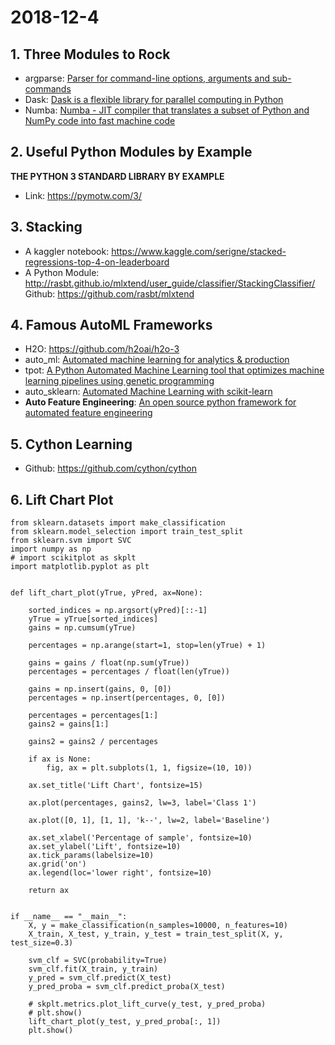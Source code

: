 # 2018-12-4  
## 1. Three Modules to Rock  
 - argparse: [Parser for command-line options, arguments and sub-commands](https://docs.python.org/3/library/argparse.html)  
 - Dask: [Dask is a flexible library for parallel computing in Python](https://docs.dask.org/en/latest/)  
 - Numba: [Numba - JIT compiler that translates a subset of Python and NumPy code into fast machine code](http://numba.pydata.org/)  

## 2. Useful Python Modules by Example  
 **THE PYTHON 3 STANDARD LIBRARY BY EXAMPLE**  
 - Link: https://pymotw.com/3/  
 
## 3. Stacking  
 - A kaggler notebook: https://www.kaggle.com/serigne/stacked-regressions-top-4-on-leaderboard  
 - A Python Module: http://rasbt.github.io/mlxtend/user_guide/classifier/StackingClassifier/  
   Github: https://github.com/rasbt/mlxtend

## 4. Famous AutoML Frameworks
 - H2O: https://github.com/h2oai/h2o-3  
 - auto_ml: [Automated machine learning for analytics & production](https://github.com/ClimbsRocks/auto_ml)
 - tpot: [A Python Automated Machine Learning tool that optimizes machine learning pipelines using genetic programming](https://github.com/EpistasisLab/tpot)  
 - auto_sklearn: [Automated Machine Learning with scikit-learn](https://github.com/automl/auto-sklearn)  
 - **Auto Feature Engineering**: [An open source python framework for automated feature engineering](https://github.com/Featuretools/featuretools)  

## 5. Cython Learning
 - Github: https://github.com/cython/cython  

## 6. Lift Chart Plot
```
from sklearn.datasets import make_classification
from sklearn.model_selection import train_test_split
from sklearn.svm import SVC
import numpy as np
# import scikitplot as skplt
import matplotlib.pyplot as plt


def lift_chart_plot(yTrue, yPred, ax=None):
    
    sorted_indices = np.argsort(yPred)[::-1]
    yTrue = yTrue[sorted_indices]
    gains = np.cumsum(yTrue)

    percentages = np.arange(start=1, stop=len(yTrue) + 1)

    gains = gains / float(np.sum(yTrue))
    percentages = percentages / float(len(yTrue))

    gains = np.insert(gains, 0, [0])
    percentages = np.insert(percentages, 0, [0])

    percentages = percentages[1:]
    gains2 = gains[1:]

    gains2 = gains2 / percentages

    if ax is None:
        fig, ax = plt.subplots(1, 1, figsize=(10, 10))

    ax.set_title('Lift Chart', fontsize=15)

    ax.plot(percentages, gains2, lw=3, label='Class 1')

    ax.plot([0, 1], [1, 1], 'k--', lw=2, label='Baseline')

    ax.set_xlabel('Percentage of sample', fontsize=10)
    ax.set_ylabel('Lift', fontsize=10)
    ax.tick_params(labelsize=10)
    ax.grid('on')
    ax.legend(loc='lower right', fontsize=10)

    return ax


if __name__ == "__main__":
    X, y = make_classification(n_samples=10000, n_features=10)
    X_train, X_test, y_train, y_test = train_test_split(X, y, test_size=0.3)

    svm_clf = SVC(probability=True)
    svm_clf.fit(X_train, y_train)
    y_pred = svm_clf.predict(X_test)
    y_pred_proba = svm_clf.predict_proba(X_test)

    # skplt.metrics.plot_lift_curve(y_test, y_pred_proba)
    # plt.show()
    lift_chart_plot(y_test, y_pred_proba[:, 1])
    plt.show()
```

